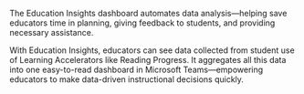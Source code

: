 The Education Insights dashboard automates data analysis—helping save educators time in planning, giving feedback to students, and providing necessary assistance.

With Education Insights, educators can see data collected from student use of Learning Accelerators like Reading Progress. It aggregates all this data into one easy-to-read dashboard in Microsoft Teams—empowering educators to make data-driven instructional decisions quickly.